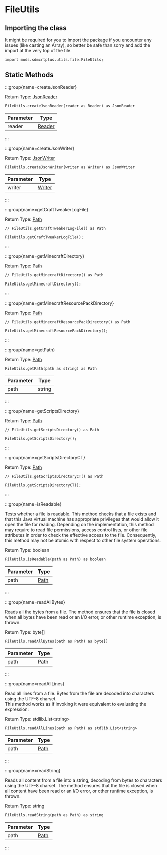 # FileUtils

## Importing the class

It might be required for you to import the package if you encounter any issues (like casting an Array), so better be safe than sorry and add the import at the very top of the file.
```zenscript
import mods.sdmcrtplus.utils.file.FileUtils;
```


## Static Methods

:::group{name=createJsonReader}

Return Type: [JsonReader](/mods/sdmcrtplus/utils/file/json/google/JsonReader)

```zenscript
FileUtils.createJsonReader(reader as Reader) as JsonReader
```

| Parameter |                     Type                     |
|-----------|----------------------------------------------|
| reader    | [Reader](/mods/sdmcrtplus/utils/file/Reader) |


:::

:::group{name=createJsonWriter}

Return Type: [JsonWriter](/mods/sdmcrtplus/utils/file/json/google/JsonWriter)

```zenscript
FileUtils.createJsonWriter(writer as Writer) as JsonWriter
```

| Parameter |                     Type                     |
|-----------|----------------------------------------------|
| writer    | [Writer](/mods/sdmcrtplus/utils/file/Writer) |


:::

:::group{name=getCraftTweakerLogFile}

Return Type: [Path](/mods/sdmcrtplus/utils/file/Path)

```zenscript
// FileUtils.getCraftTweakerLogFile() as Path

FileUtils.getCraftTweakerLogFile();
```

:::

:::group{name=getMinecraftDirectory}

Return Type: [Path](/mods/sdmcrtplus/utils/file/Path)

```zenscript
// FileUtils.getMinecraftDirectory() as Path

FileUtils.getMinecraftDirectory();
```

:::

:::group{name=getMinecraftResourcePackDirectory}

Return Type: [Path](/mods/sdmcrtplus/utils/file/Path)

```zenscript
// FileUtils.getMinecraftResourcePackDirectory() as Path

FileUtils.getMinecraftResourcePackDirectory();
```

:::

:::group{name=getPath}

Return Type: [Path](/mods/sdmcrtplus/utils/file/Path)

```zenscript
FileUtils.getPath(path as string) as Path
```

| Parameter |  Type  |
|-----------|--------|
| path      | string |


:::

:::group{name=getScriptsDirectory}

Return Type: [Path](/mods/sdmcrtplus/utils/file/Path)

```zenscript
// FileUtils.getScriptsDirectory() as Path

FileUtils.getScriptsDirectory();
```

:::

:::group{name=getScriptsDirectoryCT}

Return Type: [Path](/mods/sdmcrtplus/utils/file/Path)

```zenscript
// FileUtils.getScriptsDirectoryCT() as Path

FileUtils.getScriptsDirectoryCT();
```

:::

:::group{name=isReadable}

Tests whether a file is readable. This method checks that a file exists and that this Java virtual machine has appropriate privileges that would allow it open the file for reading. Depending on the implementation, this method may require to read file permissions, access control lists, or other file attributes in order to check the effective access to the file. Consequently, this method may not be atomic with respect to other file system operations.

Return Type: boolean

```zenscript
FileUtils.isReadable(path as Path) as boolean
```

| Parameter |                   Type                   |
|-----------|------------------------------------------|
| path      | [Path](/mods/sdmcrtplus/utils/file/Path) |


:::

:::group{name=readAllBytes}

Reads all the bytes from a file. The method ensures that the file is closed when all bytes have been read or an I/O error, or other runtime exception, is thrown.

Return Type: byte[]

```zenscript
FileUtils.readAllBytes(path as Path) as byte[]
```

| Parameter |                   Type                   |
|-----------|------------------------------------------|
| path      | [Path](/mods/sdmcrtplus/utils/file/Path) |


:::

:::group{name=readAllLines}

Read all lines from a file. Bytes from the file are decoded into characters using the UTF-8 charset. <br />      This method works as if invoking it were equivalent to evaluating the expression:

Return Type: stdlib.List&lt;string&gt;

```zenscript
FileUtils.readAllLines(path as Path) as stdlib.List<string>
```

| Parameter |                   Type                   |
|-----------|------------------------------------------|
| path      | [Path](/mods/sdmcrtplus/utils/file/Path) |


:::

:::group{name=readString}

Reads all content from a file into a string, decoding from bytes to characters using the UTF-8 charset. The method ensures that the file is closed when all content have been read or an I/O error, or other runtime exception, is thrown.

Return Type: string

```zenscript
FileUtils.readString(path as Path) as string
```

| Parameter |                   Type                   |
|-----------|------------------------------------------|
| path      | [Path](/mods/sdmcrtplus/utils/file/Path) |


:::

